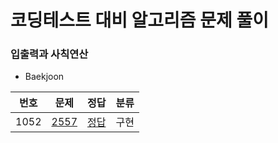 # 코딩테스트 대비 알고리즘 문제 풀이

### 입출력과 사칙연산
- Baekjoon
 
 번호   |   문제   |   정답   | 분류
 ----- | ------- | ------- | -----
1052 | [2557](https://www.acmicpc.net/problem/2557) | [정답](https://github.com/jangji96/Algorithm/blob/master/BOJ/2557.py) | 구현